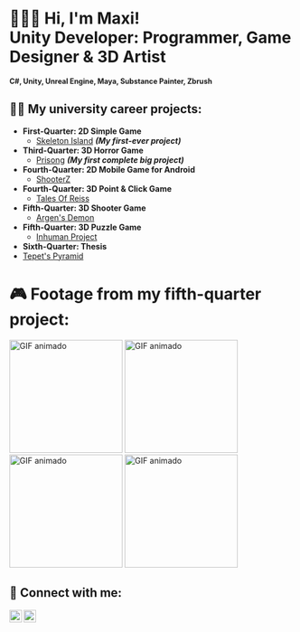 <h1>🙋🏻‍♂️ Hi, I'm Maxi! <br/><a>Unity Developer:</a> <a>Programmer, Game Designer & 3D Artist</a></h1>
<h2 style="font-size: 0.9em; display: inline;">C#, Unity, Unreal Engine, Maya, Substance Painter, Zbrush</h2>

<h2>👨‍💻 My university career projects:</h2>

- <b>First-Quarter: 2D Simple Game</b>
  - [Skeleton Island](https://github.com/maxicollavo/skeletonisland/tree/main) <b><i>(My first-ever project)</b></i>
- <b>Third-Quarter: 3D Horror Game</b>
  - [Prisong](https://github.com/maxicollavo/unity-prisong) <b><i>(My first complete big project)</b></i>
- <b>Fourth-Quarter: 2D Mobile Game for Android</b>
  - [ShooterZ](https://github.com/maxicollavo/ShooterZ)
- <b>Fourth-Quarter: 3D Point & Click Game</b>
  - [Tales Of Reiss](https://github.com/maxicollavo/TalesOfReiss)
- <b>Fifth-Quarter: 3D Shooter Game</b>
  - [Argen's Demon](https://github.com/maxicollavo/chef/)
- <b>Fifth-Quarter: 3D Puzzle Game</b>
  - [Inhuman Project](https://github.com/maxicollavo/InhumanThesis)
 - <b>Sixth-Quarter: Thesis</b>
  - [Tepet's Pyramid](https://github.com/maxicollavo/NewTepet)

<h1>🎮 Footage from my fifth-quarter project:</h1>

<img src="https://media1.giphy.com/media/v1.Y2lkPTc5MGI3NjExcGNhZ3Rlazk3aXBhYzc4aWdqdzQ1MXR5MzBmcTV5dnRob3cxNnhuYyZlcD12MV9pbnRlcm5hbF9naWZfYnlfaWQmY3Q9Zw/MeSigT9aLZH607f3JP/giphy.gif" alt="GIF animado" width="200px"> <img src="https://media3.giphy.com/media/v1.Y2lkPTc5MGI3NjExanV0M2Zjbjlic2ZocWJjMDJwbmw1ajBkaWpjaXV1ZDRyMDU5aWI4ciZlcD12MV9pbnRlcm5hbF9naWZfYnlfaWQmY3Q9Zw/nORScGGOzhbjbRHqr6/giphy.gif" alt="GIF animado" width="200px"> <img src="https://media0.giphy.com/media/v1.Y2lkPTc5MGI3NjExbjBieDkxYXhxejV6aXB3Ym5wNW9pbXNnZjhlamUwcmdodTMxajlqaSZlcD12MV9pbnRlcm5hbF9naWZfYnlfaWQmY3Q9Zw/PaSwThM4jEPDxU23VW/giphy.gif" alt="GIF animado" width="200px"> <img src="https://media3.giphy.com/media/v1.Y2lkPTc5MGI3NjExbGZtNmg4MnR2cWhyNnh1eG52YjMzdHY5c3dmb3Q4OTFibGlhMmNlNSZlcD12MV9pbnRlcm5hbF9naWZfYnlfaWQmY3Q9Zw/72QBACs3nMf1DITgRV/giphy.gif" alt="GIF animado" width="200px">

<h2> 🤳 Connect with me:</h2>

[<img align="left" alt="MaxiCollavo | LinkedIn" width="22px" src="https://cdn.jsdelivr.net/npm/simple-icons@v3/icons/linkedin.svg" />][linkedin]
[<img align="left" alt="MaxiCollavo | Instagram" width="22px" src="https://cdn.jsdelivr.net/npm/simple-icons@v3/icons/instagram.svg" />][instagram]

[instagram]: https://www.instagram.com/maxicollavo
[linkedin]: https://www.linkedin.com/in/maximilianocollavo/
